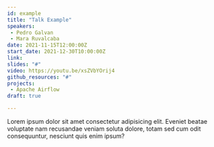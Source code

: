 ```yaml
---
id: example
title: "Talk Example"
speakers:
 - Pedro Galvan
 - Mara Ruvalcaba
date: 2021-11-15T12:00:00Z
start_date: 2021-12-30T10:00:00Z
link: 
slides: "#"
video: https://youtu.be/xsZVbYOrij4
github_resources: "#"
projects: 
 - Apache Airflow
draft: true

---
```


Lorem ipsum dolor sit amet consectetur adipisicing elit. Eveniet beatae voluptate nam recusandae veniam soluta dolore, totam sed cum odit consequuntur, nesciunt quis enim ipsum?

